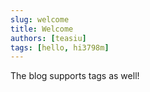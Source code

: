 ```yaml
---
slug: welcome
title: Welcome
authors: [teasiu]
tags: [hello, hi3798m]
---
```


The blog supports tags as well!

